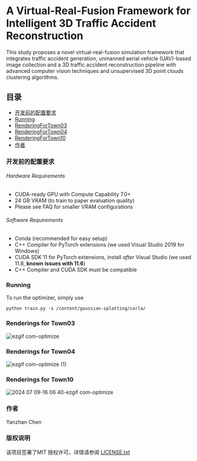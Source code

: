

# A Virtual-Real-Fusion Framework for Intelligent 3D Traffic Accident Reconstruction

This study proposes a novel virtual-real-fusion simulation framework that integrates traffic accident generation, unmanned aerial vehicle (UAV)-based image collection and a 3D traffic accident reconstruction pipeline with advanced computer vision techniques and unsupervised 3D point clouds clustering algorithms.

## 目录


- [开发前的配置要求](#开发前的配置要求)
- [Running](#Running)
- [RenderingForTown03](#RenderingForTown03)
- [RenderingForTown04](#RenderingForTown04)
- [RenderingForTown10](#RenderingForTown10)
- [作者](#作者)


### 开发前的配置要求

###### Hardware Requirements

- CUDA-ready GPU with Compute Capability 7.0+
- 24 GB VRAM (to train to paper evaluation quality)
- Please see FAQ for smaller VRAM configurations

###### Software Requirements

- Conda (recommended for easy setup)
- C++ Compiler for PyTorch extensions (we used Visual Studio 2019 for Windows)
- CUDA SDK 11 for PyTorch extensions, install *after* Visual Studio (we used 11.8, **known issues with 11.6**)
- C++ Compiler and CUDA SDK must be compatible

### Running
To run the optimizer, simply use

```shell
python train.py -s /content/gaussian-splatting/carla/
```

### Renderings for Town03

![ezgif com-optimize](https://github.com/Chenyanzhan/Traffic-accident-3D-GS/assets/59226366/bb37544d-94fd-4078-a43c-c7ef89fe3b80)

### Renderings for Town04

![ezgif com-optimize (1)](https://github.com/Chenyanzhan/Traffic-accident-3D-GS/assets/59226366/d72d112e-f1ee-4fcd-9e52-2e328ad744ab)

### Renderings for Town10

![2024 07 09-16 06 40-ezgif com-optimize](https://github.com/Chenyanzhan/Traffic-accident-3D-GS/assets/59226366/1c223e25-344d-4ba9-a3a2-6f478431b669)


### 作者
Yanzhan Chen


### 版权说明

该项目签署了MIT 授权许可，详情请参阅 [LICENSE.txt](https://github.com/shaojintian/Best_README_template/blob/master/LICENSE.txt)

